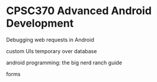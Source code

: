 # CPSC370 Advanced Android Development

Debugging
web requests in Android

custom UIs
temporary over database

android programming: the big nerd ranch guide

forms